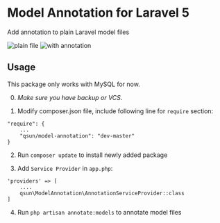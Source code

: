 # Model Annotation for Laravel 5

Add annotation to plain Laravel model files

![plain file](https://www.httpsreminder.com/images/no_annotation.png) ![with annotation](https://www.httpsreminder.com/images/with_annotation.png)



## Usage

This package only works with MySQL for now.


0. *Make sure you have backup or VCS*.


1. Modify composer.json file, include following line for `require` section:

```
"require": {
    ...
    "qsun/model-annotation": "dev-master"
}
```


2. Run `composer update` to install newly added package


3. Add `Service Provider` in `app.php`:

```
'providers' => [
    ....
    qsun\ModelAnnotation\AnnotationServiceProvider::class
]
```


4. Run `php artisan annotate:models` to annotate model files


